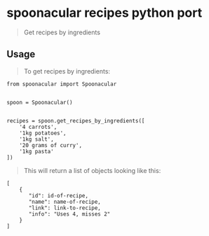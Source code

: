 # spoonacular recipes python port
> Get recipes by ingredients

## Usage
> To get recipes by ingredients:

    from spoonacular import Spoonacular


    spoon = Spoonacular()


    recipes = spoon.get_recipes_by_ingredients([
        '4 carrots',
        '1kg potatoes',
        '1kg salt',
        '20 grams of curry',
        '1kg pasta'
    ])

> This will return a list of objects looking like this:

    [
        {
           "id": id-of-recipe,
           "name": name-of-recipe,
           "link": link-to-recipe,
           "info": "Uses 4, misses 2"
        }
    ]
